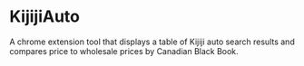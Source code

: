 # KijijiAuto
A chrome extension tool that displays a table of Kijiji auto search results and compares price to wholesale prices by Canadian Black Book. 
